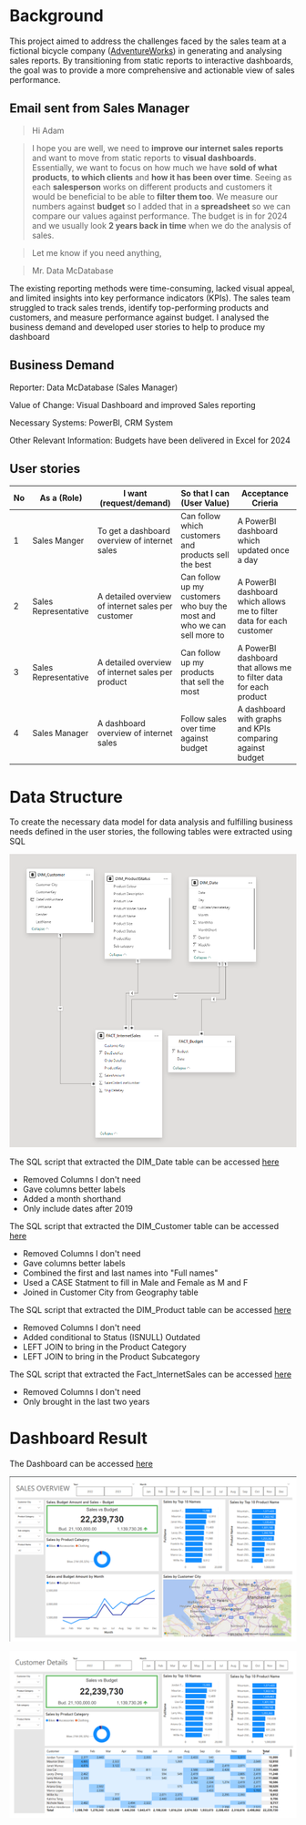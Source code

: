# Background

This project aimed to address the challenges faced by the sales team at a fictional bicycle company ([AdventureWorks](https://learn.microsoft.com/en-us/sql/samples/adventureworks-install-configure?view=sql-server-ver15&tabs=ssms)) in generating and analysing sales reports. By transitioning from static reports to interactive dashboards, the goal was to provide a more comprehensive and actionable view of sales performance.

## Email sent from Sales Manager

>Hi Adam

>I hope you are well, we need to **improve our internet sales reports** and want to move from static reports to **visual dashboards**. Essentially, we want to focus on how much we have **sold of what products**, **to which clients** and **how it has been over time**. Seeing as each **salesperson** works on different products and customers it would be beneficial to be able to **filter them too**. We measure our numbers against **budget** so I added that in a **spreadsheet** so we can compare our values against performance. The budget is in for 2024 and we usually look **2 years back in time** when we do the analysis of sales.

>Let me know if you need anything, 

>Mr. Data McDatabase

The existing reporting methods were time-consuming, lacked visual appeal, and limited insights into key performance indicators (KPIs). The sales team struggled to track sales trends, identify top-performing products and customers, and measure performance against budget. I analysed the business demand and developed user stories to help to produce my dashboard

## Business Demand

Reporter: Data McDatabase (Sales Manager)

Value of Change: Visual Dashboard and improved Sales reporting 

Necessary Systems: PowerBI, CRM System

Other Relevant Information:  Budgets have been delivered in Excel for 2024

## User stories

| No | As a (Role) | I want (request/demand) | So that I can (User Value) | Acceptance Crieria |
| --- | --- | --- | --- | --- |
| 1 | Sales Manger | To get a dashboard overview of internet sales | Can follow which customers and products sell the best | A PowerBI dashboard which updated once a day |
| 2 | Sales Representative | A detailed overview of internet sales per customer | Can follow up my customers who buy the most and who we can sell more to | A PowerBI dashboard which allows me to filter data for each customer |
| 3 | Sales Representative | A detailed overview of internet sales per product | Can follow up my products that sell the most | A PowerBI dashboard that allows me to filter data for each product  |
| 4 | Sales Manager | A dashboard overview of internet sales | Follow sales over time against budget | A dashboard with graphs and KPIs comparing against budget |

# Data Structure 
To create the necessary data model for data analysis and fulfilling business needs defined in the user stories, the following tables were extracted using SQL

![ERD](ERD.png)

The SQL script that extracted the DIM_Date table can be accessed [here](https://github.com/adam-grove/Sales-Dashboard-PowerBI-SQL/blob/main/SQL%20Scripts/DIM_Date_cleaned.sql)
* Removed Columns I don't need 
* Gave columns better labels
* Added a month shorthand 
* Only include dates after 2019

The SQL script that extracted the DIM_Customer table can be accessed [here](https://github.com/adam-grove/Sales-Dashboard-PowerBI-SQL/blob/main/SQL%20Scripts/DIM_Customer_cleaned.sql)
* Removed Columns I don't need
* Gave columns better labels
* Combined the first and last names into "Full names"
* Used a CASE Statment to fill in Male and Female as M and F
* Joined in Customer City from Geography table

The SQL script that extracted the DIM_Product table can be accessed [here](https://github.com/adam-grove/Sales-Dashboard-PowerBI-SQL/blob/main/SQL%20Scripts/DIM_ProductStatus_cleaned.sql)
* Removed Columns I don't need
* Added conditional to Status (ISNULL) Outdated
* LEFT JOIN to bring in the Product Category
* LEFT JOIN to bring in the Product Subcategory

The SQL script that extracted the Fact_InternetSales can be accessed [here](https://github.com/adam-grove/Sales-Dashboard-PowerBI-SQL/blob/main/SQL%20Scripts/FACT_InternetSales_cleaned.sql)
* Removed Columns I don't need
* Only brought in the last two years 

# Dashboard Result
The Dashboard can be accessed [here](https://app.powerbi.com/groups/me/reports/491d0a92-7580-48b0-b498-e7f753eef59e?pbi_source=desktop) 

![Sales Overview](Sales_Overview.png)

![Customer Details](Customer_Details.png)
